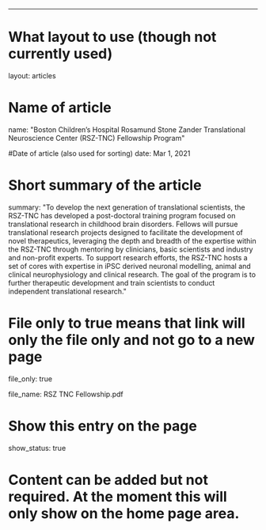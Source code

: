 ---
# What layout to use (though not currently used)
layout: articles

# Name of article
name: "Boston Children’s Hospital Rosamund Stone Zander Translational Neuroscience Center (RSZ-TNC) Fellowship Program"

#Date of article (also used for sorting)
date: Mar 1, 2021

# Short summary of the article
summary: "To develop the next generation of translational scientists, the RSZ-TNC has developed a post-doctoral training program focused on translational research in childhood brain disorders. Fellows will pursue translational research projects designed to facilitate the development of novel therapeutics, leveraging the depth and breadth of the expertise within the RSZ-TNC through mentoring by clinicians, basic scientists and industry and non-profit experts. To support research efforts, the RSZ-TNC hosts a set of cores with expertise in iPSC derived neuronal modelling, animal and clinical neurophysiology and clinical research. The goal of the program is to further therapeutic development and train scientists to conduct independent translational research."

# File only to true means that link will only the file only and not go to a new page
file_only: true

file_name: RSZ TNC Fellowship.pdf

# Show this entry on the page
show_status: true

# Content can be added but not required.  At the moment this will only show on the home page area.